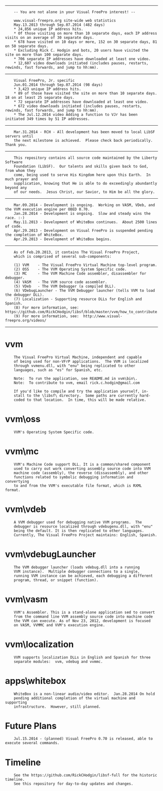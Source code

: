 --------------

        -- You are not alone in your Visual FreePro interest! --

        www.visual-freepro.org site-wide web statistics
        May.13.2013 through Sep.07.2014 (482 days)
        * 24,856 unique IP address hits.
        * Of those visiting on more than 10 separate days, each IP address visits on an average of 30 separate days.
        * 678 have visited on 10 days or more, 152 on 30 separate days, 81 on 50 separate days.
        * Excluding Rick C. Hodgin and bots, 20 users have visited the site on more than 100 separate days.
        * 706 separate IP addresses have downloaded at least one video.
        * 12,607 video downloads initiated (includes pauses, restarts, rewinds, fast forwards, and jump to hh:mm).

--------------

        Visual FreePro, Jr. specific
        Jun.01.2014 through Sep.07.2014 (98 days)
        * 3,423 unique IP address hits.
        * 89 of those have visited the site on more than 10 separate days. 18 on at least 25 separate days.
        * 72 separate IP addresses have downloaded at least one video.
        * 672 video downloads initiated (includes pauses, restarts, rewinds, fast forwards, and jump to hh:mm).
        * The Jul.12.2014 video Adding a function to VJr has been initiated 349 times by 51 IP addresses.

--------------
		
        Mar.31.2014 - RCH - All development has been moved to local LibSF servers until
        the next milestone is achieved.  Please check back periodically.  Thank you.

--------------

        This repository contains all source code maintained by the Liberty Software
        Foundation (LibSF).  Our talents and skills given back to God, from whom they
		come, being used to serve His Kingdom here upon this Earth.  In much prayer and
		supplication, knowing that He is able to do exceedingly abundantly beyond any
		of our needs.  Jesus Christ, our Savior, to Him be all the glory.

--------------

        Mar.09.2014 - Development is ongoing.  Working on VASM, VDeb, and the VVM execution engine per OBED 0.70.
        Jan.28.2014 - Development is ongoing.  Slow and steady wins the race. :-)
        May.11.2013 - Development of WhiteBox continues.  About 2500 lines of code.
        Apr.29.2013 - Development on Visual FreePro is suspended pending the completion of WhiteBox.
        Apr.29.2013 - Development of WhiteBox begins.

--------------

        As of Feb.20.2013, it contains The Visual FreePro Project,
        which is comprised of several sub-components:

        (1) VVM    - The Visual FreePro Virtual Machine top-level program.
        (2) OSS    - The VVM Operating System Specific code.
        (3) MC     - The VVM Machine Code assembler, disassembler for debugger.
        (4) VASM   - The VVM source code assembler.
        (5) VDeb   - The VVM Debugger (a compiled DLL).
        (6) VDebugLauncher - The VVM Debugger launcher (tells VVM to load the debugger DLL).
        (7) Localization - Supporting resource DLLs for English and Spanish.
        (8) For more information, see:  https://github.com/RickCHodgin/libsf/blob/master/vvm/how_to_contribute.txt
        (9) For more information, see:  http://www.visual-freepro.org/videos/

--------------

vvm
====
        The Visual FreePro Virtual Machine, independent and capable
        of being used for non-VFrP applications.  The VVM is localized
        through vvmenu.dll, with "enu" being replicated to other
        languages, such as "es" for Spanish, etc.
        
        Note:  To run the application, see README.md in vvm\bin\.
        Note:  To contribute to vvm, email rick.c.hodgin@gmail.com
        
        If you'd like to compile and try the application yourself, in-
        stall to the \libsf\ directory.  Some paths are currently hard-
        coded to that location.  In time, this will be made relative.


vvm\oss
====
        VVM's Operating System Specific code.


vvm\mc
====
        VVM's Machine Code support DLL. It is a common/shared component
        used to carry out work converting assembly source code into VVM
        machine code (assembly), the reverse (dissassembly), and other
        functions related to symbolic debugging information and convertying
        to and from the VVM's executable file format, which is RXML format.


vvm\vdeb
====
        A VVM debugger used for debugging native VVM programs.  The
        debugger is resource localized through vdebugenu.dll, with "enu"
        being the default. It is then replicated to other languages.
        Currently, The Visual FreePro Project maintains: English, Spanish.


vvm\vdebugLauncher
====
        The VVM debugger launcher (loads vdebug.dll into a running
        VVM instance).  Multiple debugger connections to a single,
        running VVM instance can be achieved, each debugging a different
        program, thread, or snippet (function).


vvm\vasm
====
        VVM's Assembler. This is a stand-alone application sed to convert
        from the command line VVM assembly source code into machine code
        the VVM can execute. As of Nov 23, 2012, development is focused
        on VASM, VVMMC and VVM's execution engine.


vvm\localization
====
        VVM supports localization DLLs in English and Spanish for three
        separate modules:  vvm, vdebug and vvmmc.


apps\whitebox
====
        WhiteBox is a non-linear audio/video editor.  Jan.28.2014 On hold
        pending additional completion of the virtual machine and supporting
        infrastructure.  However, still planned.


Future Plans
====
        Jul.15.2014 - (planned) Visual FreePro 0.70 is released, able to execute several commands.


Timeline
====
        See the https://github.com/RickCHodgin/libsf-full for the historic timeline.
        See this repository for day-to-day updates and changes.
